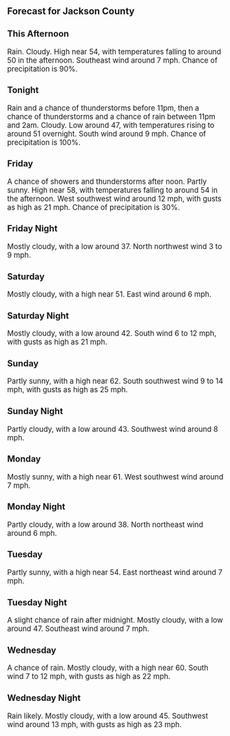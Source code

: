 <div>
   <h2>Forecast for Jackson County</h2>
   <p>
      <div style="font-size:120%">
         <h3>This Afternoon</h3>Rain. Cloudy. High near 54, with temperatures falling to around 50 in the afternoon. Southeast wind around 7 mph. Chance of
         precipitation is 90%.<br></div>
   </p>
   <p>
      <div style="font-size:120%">
         <h3>Tonight</h3>Rain and a chance of thunderstorms before 11pm, then a chance of thunderstorms and a chance of rain between 11pm and 2am.
         Cloudy. Low around 47, with temperatures rising to around 51 overnight. South wind around 9 mph. Chance of precipitation is
         100%.<br></div>
   </p>
   <p>
      <div style="font-size:120%">
         <h3>Friday</h3>A chance of showers and thunderstorms after noon. Partly sunny. High near 58, with temperatures falling to around 54 in the
         afternoon. West southwest wind around 12 mph, with gusts as high as 21 mph. Chance of precipitation is 30%.<br></div>
   </p>
   <p>
      <div style="font-size:120%">
         <h3>Friday Night</h3>Mostly cloudy, with a low around 37. North northwest wind 3 to 9 mph.<br></div>
   </p>
   <p>
      <div style="font-size:120%">
         <h3>Saturday</h3>Mostly cloudy, with a high near 51. East wind around 6 mph.<br></div>
   </p>
   <p>
      <div style="font-size:120%">
         <h3>Saturday Night</h3>Mostly cloudy, with a low around 42. South wind 6 to 12 mph, with gusts as high as 21 mph.<br></div>
   </p>
   <p>
      <div style="font-size:120%">
         <h3>Sunday</h3>Partly sunny, with a high near 62. South southwest wind 9 to 14 mph, with gusts as high as 25 mph.<br></div>
   </p>
   <p>
      <div style="font-size:120%">
         <h3>Sunday Night</h3>Partly cloudy, with a low around 43. Southwest wind around 8 mph.<br></div>
   </p>
   <p>
      <div style="font-size:120%">
         <h3>Monday</h3>Mostly sunny, with a high near 61. West southwest wind around 7 mph.<br></div>
   </p>
   <p>
      <div style="font-size:120%">
         <h3>Monday Night</h3>Partly cloudy, with a low around 38. North northeast wind around 6 mph.<br></div>
   </p>
   <p>
      <div style="font-size:120%">
         <h3>Tuesday</h3>Partly sunny, with a high near 54. East northeast wind around 7 mph.<br></div>
   </p>
   <p>
      <div style="font-size:120%">
         <h3>Tuesday Night</h3>A slight chance of rain after midnight. Mostly cloudy, with a low around 47. Southeast wind around 7 mph.<br></div>
   </p>
   <p>
      <div style="font-size:120%">
         <h3>Wednesday</h3>A chance of rain. Mostly cloudy, with a high near 60. South wind 7 to 12 mph, with gusts as high as 22 mph.<br></div>
   </p>
   <p>
      <div style="font-size:120%">
         <h3>Wednesday Night</h3>Rain likely. Mostly cloudy, with a low around 45. Southwest wind around 13 mph, with gusts as high as 23 mph.<br></div>
   </p>
</div>